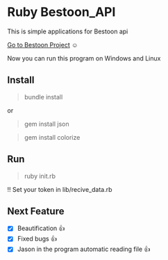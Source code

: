 <h1>Ruby Bestoon_API</h1>

This is simple applications for Bestoon api

[Go to Bestoon Project](https://github.com/jadijadi/bestoon)  :relaxed:

Now you can run this program on Windows and Linux

<h2>Install</h2>

> bundle install

or

> gem install json

>gem install colorize

<h2>Run</h2>

>ruby init.rb

 :bangbang: Set your token in lib/recive_data.rb

<h2>Next Feature</h2>

- [x] Beautification  :thumbsup:
- [x] Fixed bugs  :thumbsup:
- [x] Jason in the program automatic reading file  :thumbsup:
